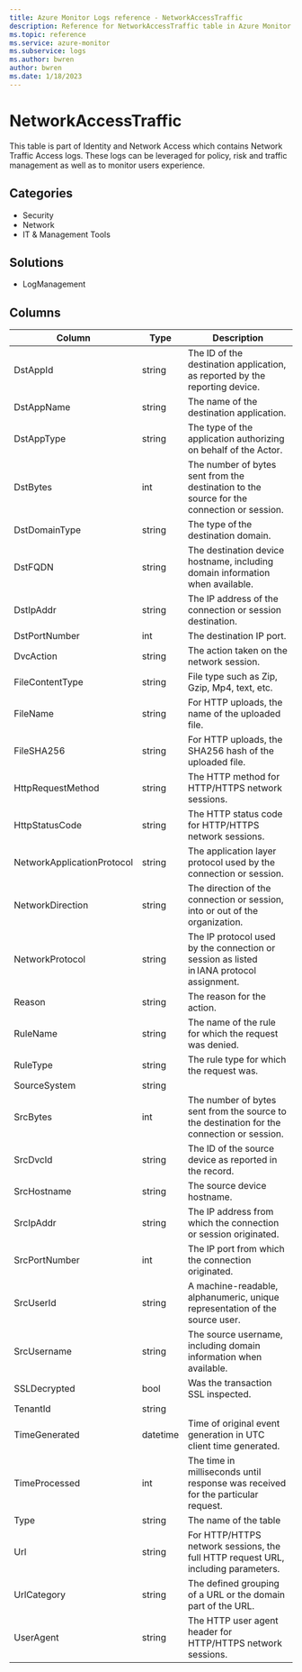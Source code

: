```yaml
---
title: Azure Monitor Logs reference - NetworkAccessTraffic
description: Reference for NetworkAccessTraffic table in Azure Monitor Logs.
ms.topic: reference
ms.service: azure-monitor
ms.subservice: logs
ms.author: bwren
author: bwren
ms.date: 1/18/2023
---
```


# NetworkAccessTraffic

 This table is part of Identity and Network Access which contains Network Traffic Access logs. These logs can be leveraged for policy, risk and traffic management as well as to monitor users experience.

## Categories

- Security
- Network
- IT & Management Tools
## Solutions

- LogManagement




## Columns

| Column | Type | Description |
| --- | --- | --- |
| DstAppId | string | The ID of the destination application, as reported by the reporting device. |
| DstAppName | string | The name of the destination application. |
| DstAppType | string | The type of the application authorizing on behalf of the Actor. |
| DstBytes | int | The number of bytes sent from the destination to the source for the connection or session. |
| DstDomainType | string | The type of the destination domain. |
| DstFQDN | string | The destination device hostname, including domain information when available. |
| DstIpAddr | string | The IP address of the connection or session destination. |
| DstPortNumber | int | The destination IP port. |
| DvcAction | string | The action taken on the network session. |
| FileContentType | string | File type such as Zip, Gzip, Mp4, text, etc. |
| FileName | string | For HTTP uploads, the name of the uploaded file. |
| FileSHA256 | string | For HTTP uploads, the SHA256 hash of the uploaded file. |
| HttpRequestMethod | string | The HTTP method for HTTP/HTTPS network sessions. |
| HttpStatusCode | string | The HTTP status code for HTTP/HTTPS network sessions. |
| NetworkApplicationProtocol | string | The application layer protocol used by the connection or session. |
| NetworkDirection | string | The direction of the connection or session, into or out of the organization. |
| NetworkProtocol | string | The IP protocol used by the connection or session as listed in IANA protocol assignment. |
| Reason | string | The reason for the action. |
| RuleName | string | The name of the rule for which the request was denied. |
| RuleType | string | The rule type for which the request was. |
| SourceSystem | string |  |
| SrcBytes | int | The number of bytes sent from the source to the destination for the connection or session. |
| SrcDvcId | string | The ID of the source device as reported in the record. |
| SrcHostname | string | The source device hostname. |
| SrcIpAddr | string | The IP address from which the connection or session originated. |
| SrcPortNumber | int | The IP port from which the connection originated. |
| SrcUserId | string | A machine-readable, alphanumeric, unique representation of the source user. |
| SrcUsername | string | The source username, including domain information when available. |
| SSLDecrypted | bool | Was the transaction SSL inspected. |
| TenantId | string |  |
| TimeGenerated | datetime | Time of original event generation in UTC client time generated. |
| TimeProcessed | int | The time in milliseconds until response was received for the particular request. |
| Type | string | The name of the table |
| Url | string | For HTTP/HTTPS network sessions, the full HTTP request URL, including parameters. |
| UrlCategory | string | The defined grouping of a URL or the domain part of the URL. |
| UserAgent | string | The HTTP user agent header for HTTP/HTTPS network sessions. |
